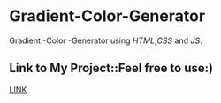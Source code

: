 # Gradient-Color-Generator
Gradient -Color -Generator using *HTML*,*CSS* and *JS*.

## Link to My Project::Feel free to use:)
[LINK](https://indranjanachatterjee.github.io/Gradient-Color-Generator/)
